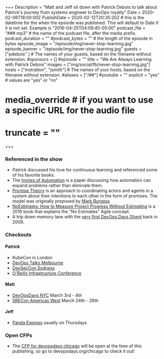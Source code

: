 +++
Description = "Matt and Jeff sit down with Patrick Debois to talk about Patrick's journey from systems engineer to DevOps royalty"
Date = 2020-02-06T18:00:00Z
PublishDate = 2020-02-12T20:35:20Z # this is the datetime for the when the epsiode was published. This will default to Date if it is not set. Example is "2016-04-25T04:09:45-05:00"
podcast_file = "###.mp3" # the name of the podcast file, after the media prefix.
podcast_duration = ""
#podcast_bytes = "" # the length of the episode in bytes
episode_image = "/episode/img/never-stop-learning.jpg"
episode_banner = "/episode/img/never-stop-learning.jpg"
guests = ["pdebois" ] # The names of your guests, based on the filename without extension.
#sponsors = []
#episode = ""
title = "We Are Always Learning with Patrick Debois"
images = ["img/social/fb/never-stop-learning.jpg"]
hosts = ["mstratton", "jsmith"] # The names of your hosts, based on the filename without extension.
#aliases = ["/##"]
#youtube = ""
explicit = "yes" # values are "yes" or "no"
# media_override # if you want to use a specific URL for the audio file
# truncate = ""
+++

### Referenced in the show

- Patrick discussed his love for continuous learning and referenced some of his favorite books.
- The [Ironies of Automation](https://www.ise.ncsu.edu/hillsborough-preview/wp-content/uploads/2017/02/Bainbridge_1983_Automatica.pdf) is a paper discussing how automation can expand problems rather than eliminate them.
- [Promise Theory](https://en.wikipedia.org/wiki/Promise_theory) is an approach to coordinating actors and agents in a system about their intentions to each other in the form of promises. The model was originally proposed by [Mark Burgess](http://markburgess.orghttp://markburgess.org)
- [NoEstimates: How to Measure Project Progress Without Estimating](https://www.amazon.com/NoEstimates-Measure-Project-Progress-Estimating-ebook/dp/B01FWMSBBK) is a 2016 book that explains the "No Estimates" Agile concept.
- A trip down memory lane with the [very first DevOps Days Ghent](https://legacy.devopsdays.org/events/2009-ghent/) back in 2009.

### Checkouts

#### Patrick

- KubeCon in London
- [DevOps Talks Melbourne](https://devops.talksplus.com/au/devops.html)
- [DevSecCon Sydnesy](https://www.devseccon.com/sydney-2020/)
- [O'Reilly Infrastructure Conference](https://conferences.oreilly.com/infrastructure-ops/io-cahttps://conferences.oreilly.com/infrastructure-ops/io-ca)

#### Matt

- [DevOpsDays NYC](https://devopsdays.org/events/2020-new-york-city/welcome/) March 3rd - 4th
- [SRECon Americas West](https://www.usenix.org/conference/srecon20americaswesthttps://www.usenix.org/conference/srecon20americaswest) March 24th - 26th

#### Jeff

- [Panda Express](https://www.pandaexpress.com/userlocation/1102/il/chicago/29-east-madison) usually on Thursdays

### Open CFPs

- The [CFP for devopsdays chicago](https://www.devopsdays.org/speaking/) will be open at the time of this publishing, so go to devopsdays.org/chicago to check it out!
